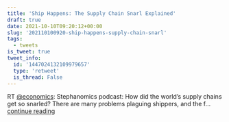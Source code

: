 ```yaml
---
title: 'Ship Happens: The Supply Chain Snarl Explained'
draft: true
date: 2021-10-10T09:20:12+00:00
slug: '202110100920-ship-happens-supply-chain-snarl'
tags:
  - tweets
is_tweet: true
tweet_info:
  id: '1447024132109979657'
  type: 'retweet'
  is_thread: False
---
```




RT [@economics](https://x.com/economics): Stephanomics podcast: How did the world’s supply chains get so snarled? There are many problems plaguing shippers, and the f… [continue reading](https://x.com/sytelus/status/1447024132109979657)
